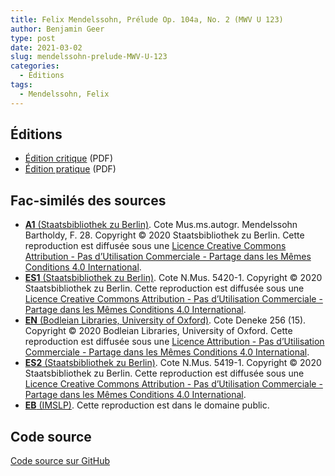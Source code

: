 ```yaml
---
title: Felix Mendelssohn, Prélude Op. 104a, No. 2 (MWV U 123)
author: Benjamin Geer
type: post
date: 2021-03-02
slug: mendelssohn-prelude-MWV-U-123
categories:
  - Éditions
tags:
  - Mendelssohn, Felix
---
```


## Éditions

- [Édition critique](/editions/Mendelssohn_MWV_U_123_Critical_Edition.pdf) (PDF)
- [Édition pratique](/editions/Mendelssohn_MWV_U_123_Performance_Edition.pdf) (PDF)

## Fac-similés des sources

- [**A1** (Staatsbibliothek zu
  Berlin)](/facsimiles/Mendelssohn-MWV-U-123-A1-SBB.pdf). Cote
  Mus.ms.autogr. Mendelssohn Bartholdy, F. 28. Copyright © 2020
  Staatsbibliothek zu Berlin. Cette reproduction est diffusée sous une
  [Licence Creative Commons Attribution - Pas d’Utilisation
  Commerciale - Partage dans les Mêmes Conditions 4.0
  International](http://creativecommons.org/licenses/by-nc-sa/4.0/deed.fr).
- [**ES1** (Staatsbibliothek zu
  Berlin)](/facsimiles/Mendelssohn-MWV-U-123-S1-SBB.pdf). Cote
  N.Mus. 5420-1. Copyright © 2020 Staatsbibliothek zu Berlin. Cette
  reproduction est diffusée sous une [Licence Creative Commons
  Attribution - Pas d’Utilisation Commerciale - Partage dans les Mêmes
  Conditions 4.0
  International](http://creativecommons.org/licenses/by-nc-sa/4.0/deed.fr).
- [**EN** (Bodleian Libraries, University of
  Oxford)](/facsimiles/Mendelssohn-MWV-U-123-N-Oxford.pdf). Cote
  Deneke 256 (15). Copyright © 2020 Bodleian Libraries, University of
  Oxford. Cette reproduction est diffusée sous une [Licence
  Attribution - Pas d’Utilisation Commerciale - Partage dans les Mêmes
  Conditions 4.0
  International](http://creativecommons.org/licenses/by-nc-sa/4.0/deed.fr).
- [**ES2** (Staatsbibliothek zu
  Berlin)](/facsimiles/Mendelssohn-MWV-U-123-S2-SBB.pdf). Cote
  N.Mus. 5419-1. Copyright © 2020 Staatsbibliothek zu Berlin.  Cette
  reproduction est diffusée sous une [Licence Creative Commons
  Attribution - Pas d’Utilisation Commerciale - Partage dans les Mêmes
  Conditions 4.0
  International](http://creativecommons.org/licenses/by-nc-sa/4.0/deed.fr).
- [**EB**
  (IMSLP)](/facsimiles/Mendelssohn-MWV-U-123-Breitkopf-IMSLP.pdf). Cette
  reproduction est dans le domaine public.

## Code source

[Code source sur GitHub](https://github.com/benjamingeer/Tondauer/tree/master/editions/Mendelssohn_MWV_U_123/print)
